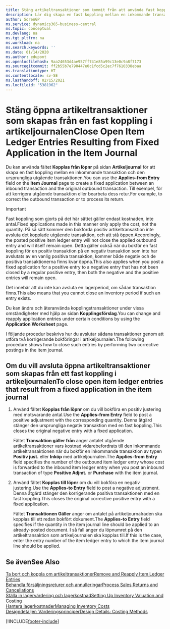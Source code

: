 ```yaml
---
title: Stäng artikeltransaktioner som kommit från att använda fast koppling
description: Lär dig skapa en fast koppling mellan en inkommande transaktion och den ursprungliga utgående transaktionen i artikeljournalen.
author: SorenGP
ms.service: dynamics365-business-central
ms.topic: conceptual
ms.devlang: na
ms.tgt_pltfrm: na
ms.workload: na
ms.search.keywords: ''
ms.date: 01/14/2020
ms.author: edupont
ms.openlocfilehash: 9aa24653d4ae957ff741e85a99c13e0c9a8f7173
ms.sourcegitcommit: ff2b55b7e790447e0c1fcd5c2ec7f7610338ebaa
ms.translationtype: HT
ms.contentlocale: sv-SE
ms.lasthandoff: 02/15/2021
ms.locfileid: "5381962"
---
```

# <a name="close-open-item-ledger-entries-resulting-from-fixed-application-in-the-item-journal"></a><span data-ttu-id="addd6-103">Stäng öppna artikeltransaktioner som skapas från en fast koppling i artikeljournalen</span><span class="sxs-lookup"><span data-stu-id="addd6-103">Close Open Item Ledger Entries Resulting from Fixed Application in the Item Journal</span></span>

<span data-ttu-id="addd6-104">Du kan använda fältet **Kopplas från löpnr** på sidan **Artikeljournal** för att skapa en fast koppling mellan en inkommande transaktion och den ursprungliga utgående transaktionen.</span><span class="sxs-lookup"><span data-stu-id="addd6-104">You can use the **Applies-from Entry** field on the **Item Journal** page to create a fixed application between an inbound transaction and the original outbound transaction.</span></span> <span data-ttu-id="addd6-105">Till exempel, för att korrigera utgående transaktion eller bearbeta dess retur.</span><span class="sxs-lookup"><span data-stu-id="addd6-105">For example, to correct the outbound transaction or to process its return.</span></span>  

> [!IMPORTANT]  
> <span data-ttu-id="addd6-106">Fast koppling som gjorts på det här sättet gäller endast kostnaden, inte antal.</span><span class="sxs-lookup"><span data-stu-id="addd6-106">Fixed applications made in this manner only apply the cost, not the quantity.</span></span> <span data-ttu-id="addd6-107">På så sätt kommer den bokförda positiv artikeltransaktion inte avsluta det kopplade utgående transaktion, och att stå öppen.</span><span class="sxs-lookup"><span data-stu-id="addd6-107">Accordingly, the posted positive item ledger entry will not close the applied outbound entry and will itself remain open.</span></span> <span data-ttu-id="addd6-108">Detta gäller också när du bokför en fast koppling för en positiv transaktion på en negativ transaktion som inte har avslutats av en vanlig positiva transaktion, kommer både negativ och de positiva transaktionerna finns kvar öppna.</span><span class="sxs-lookup"><span data-stu-id="addd6-108">This also applies when you post a fixed application for a positive entry to a negative entry that has not been closed by a regular positive entry, then both the negative and the positive entries will remain open.</span></span>  
>
> <span data-ttu-id="addd6-109">Det innebär att du inte kan avsluta en lagerperiod, om sådan transaktion finns.</span><span class="sxs-lookup"><span data-stu-id="addd6-109">This also means that you cannot close an inventory period if such an entry exists.</span></span>  

<span data-ttu-id="addd6-110">Du kan ändra och återanvända kopplingstransaktioner under vissa omständigheter med hjälp av sidan **Kopplingsförslag**.</span><span class="sxs-lookup"><span data-stu-id="addd6-110">You can change and reapply application entries under certain conditions by using the **Application Worksheet** page.</span></span>  

<span data-ttu-id="addd6-111">I följande procedur beskrivs hur du avslutar sådana transaktioner genom att utföra två korrigerande bokföringar i artikeljournalen.</span><span class="sxs-lookup"><span data-stu-id="addd6-111">The following procedure shows how to close such entries by performing two corrective postings in the item journal.</span></span>  

## <a name="to-close-open-item-ledger-entries-that-result-from-a-fixed-application-in-the-item-journal"></a><span data-ttu-id="addd6-112">Om du vill avsluta öppna artikeltransaktioner som skapas från ett fast koppling i artikeljournalen</span><span class="sxs-lookup"><span data-stu-id="addd6-112">To close open item ledger entries that result from a fixed application in the item journal</span></span>  

1. <span data-ttu-id="addd6-113">Använd fältet **Kopplas från löpnr** om du vill bokföra en positiv justering med motsvarande antal.</span><span class="sxs-lookup"><span data-stu-id="addd6-113">Use the **Applies-from Entry** field to post a positive adjustment with the corresponding quantity.</span></span> <span data-ttu-id="addd6-114">Denna åtgärd stänger den ursprungliga negativ transaktion med en fast koppling.</span><span class="sxs-lookup"><span data-stu-id="addd6-114">This closes the original negative entry with a fixed application.</span></span>  

    <span data-ttu-id="addd6-115">Fältet **Transaktion gäller från** anger antalet utgående artikeltransaktioner vars kostnad vidarebefordrats till den inkommande artikeltransaktionen när du bokför en inkommande transaktion av typen **Positiv just.** eller **Inköp** med artikeljournalen.</span><span class="sxs-lookup"><span data-stu-id="addd6-115">The **Applies-from Entry** field specifies the number of the outbound item ledger entry whose cost is forwarded to the inbound item ledger entry when you post an inbound transaction of type **Positive Adjmt.** or **Purchase** with the item journal.</span></span>  
2. <span data-ttu-id="addd6-116">Använd fältet **Kopplas till löpnr** om du vill bokföra en negativ justering.</span><span class="sxs-lookup"><span data-stu-id="addd6-116">Use the **Applies-to Entry** field to post a negative adjustment.</span></span> <span data-ttu-id="addd6-117">Denna åtgärd stänger den korrigerande positiva transaktionen med en fast koppling.</span><span class="sxs-lookup"><span data-stu-id="addd6-117">This closes the original corrective positive entry with a fixed application.</span></span>  

    <span data-ttu-id="addd6-118">Fältet **Transaktionen Gäller** anger om antalet på artikeljournalraden ska kopplas till ett redan bokfört dokument.</span><span class="sxs-lookup"><span data-stu-id="addd6-118">The **Applies-to Entry** field specifies if the quantity in the item journal line should be applied to an already-posted document.</span></span> <span data-ttu-id="addd6-119">I så fall anger du löpnumret på den artikeltransaktion som artikeljournalen ska kopplas till.</span><span class="sxs-lookup"><span data-stu-id="addd6-119">If this is the case, enter the entry number of the item ledger entry to which the item journal line should be applied.</span></span>

## <a name="see-also"></a><span data-ttu-id="addd6-120">Se även</span><span class="sxs-lookup"><span data-stu-id="addd6-120">See Also</span></span>

[<span data-ttu-id="addd6-121">Ta bort och koppla om artikeltransaktioner</span><span class="sxs-lookup"><span data-stu-id="addd6-121">Remove and Reapply Item Ledger Entries</span></span>](finance-how-to-remove-and-reapply-item-entries.md)  
[<span data-ttu-id="addd6-122">Behandla försäljningsreturer och annulleringar</span><span class="sxs-lookup"><span data-stu-id="addd6-122">Process Sales Returns and Cancellations</span></span>](sales-how-process-sales-returns-cancellations.md)  
[<span data-ttu-id="addd6-123">Ställa in lagervärdering och lagerkostnad</span><span class="sxs-lookup"><span data-stu-id="addd6-123">Setting Up Inventory Valuation and Costing</span></span>](finance-set-up-inventory-valuation-and-costing.md)  
[<span data-ttu-id="addd6-124">Hantera lagerkostnader</span><span class="sxs-lookup"><span data-stu-id="addd6-124">Managing Inventory Costs</span></span>](finance-manage-inventory-costs.md)  
[<span data-ttu-id="addd6-125">Designdetaljer: Värderingsprinciper</span><span class="sxs-lookup"><span data-stu-id="addd6-125">Design Details: Costing Methods</span></span>](design-details-costing-methods.md)


[!INCLUDE[footer-include](includes/footer-banner.md)]